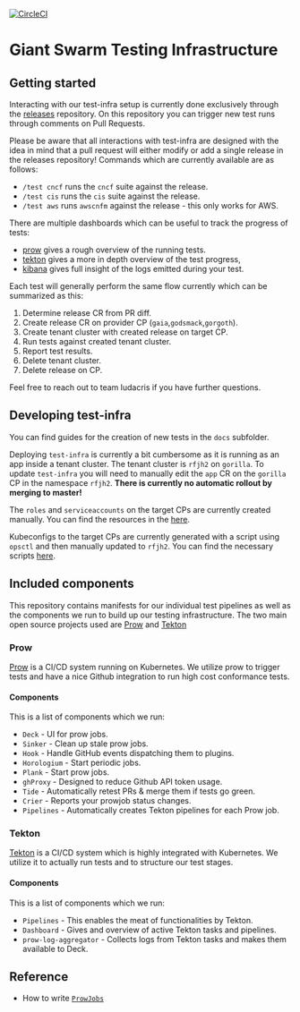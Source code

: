 [![CircleCI](https://circleci.com/gh/giantswarm/test-infra.svg?style=shield)](https://circleci.com/gh/giantswarm/test-infra)

# Giant Swarm Testing Infrastructure

## Getting started

Interacting with our test-infra setup is currently done exclusively through the [releases](https://github.com/giantswarm/releases) repository.
On this repository you can trigger new test runs through comments on Pull Requests.

Please be aware that all interactions with test-infra are designed with the idea in mind that a pull request will either modify or add a single release in the releases repository!
Commands which are currently available are as follows:
- `/test cncf` runs the `cncf` suite against the release.
- `/test cis` runs the `cis` suite against the release.
- `/test aws` runs `awscnfm` against the release - this only works for AWS.

There are multiple dashboards which can be useful to track the progress of tests:
- [prow](https://prow.rfjh2.k8s.gorilla.eu-central-1.aws.gigantic.io/) gives a rough overview of the running tests.
- [tekton](https://tekton.rfjh2.k8s.gorilla.eu-central-1.aws.gigantic.io/#/pipelineruns) gives a more in depth overview of the test progress,
- [kibana](https://kibana.rfjh2.k8s.gorilla.eu-central-1.aws.gigantic.io/app/kibana#/dashboard/a0274d90-151c-11eb-a856-f95f4e179788?_g=(filters:!(),refreshInterval:(pause:!t,value:0),time:(from:now-15m,to:now))&_a=(description:'',filters:!(('$state':(store:appState),meta:(alias:!n,controlledBy:'1603451084569',disabled:!f,index:'83f5e030-146a-11eb-a856-f95f4e179788',key:kubernetes.labels.prow_k8s_io%2Frefs_repo.keyword,negate:!f,params:(query:releases),type:phrase),query:(match_phrase:(kubernetes.labels.prow_k8s_io%2Frefs_repo.keyword:releases)))),fullScreenMode:!f,options:(hidePanelTitles:!f,useMargins:!t),query:(language:kuery,query:''),timeRestore:!f,title:'Prow%20Dashboard',viewMode:view)) gives full insight of the logs emitted during your test.

Each test will generally perform the same flow currently which can be summarized as this:
1. Determine release CR from PR diff.
2. Create release CR on provider CP (`gaia`,`godsmack`,`gorgoth`).
3. Create tenant cluster with created release on target CP.
4. Run tests against created tenant cluster.
5. Report test results.
6. Delete tenant cluster.
7. Delete release on CP.

Feel free to reach out to team ludacris if you have further questions.

## Developing test-infra

You can find guides for the creation of new tests in the `docs` subfolder.

Deploying `test-infra` is currently a bit cumbersome as it is running as an app inside a tenant cluster.
The tenant cluster is `rfjh2` on `gorilla`.
To update `test-infra` you will need to manually edit the `app` CR on the `gorilla` CP in the namespace `rfjh2`.
**There is currently no automatic rollout by merging to master!**

The `roles` and `serviceaccounts` on the target CPs are currently created manually.
You can find the resources in the [here](control-plane/README.md).

Kubeconfigs to the target CPs are currently generated with a script using `opsctl` and then manually updated to `rfjh2`.
You can find the necessary scripts [here](secrets/generate-standup-kubeconfig-secret.sh).

## Included components

This repository contains manifests for our individual test pipelines as well as the components
we run to build up our testing infrastructure. The two main open source projects used are
[Prow][Prow] and [Tekton][Tekton]

### Prow

[Prow][Prow] is a CI/CD system running on Kubernetes.
We utilize prow to trigger tests and have a nice Github integration to run high cost conformance tests.

#### Components

This is a list of components which we run:
- `Deck` - UI for prow jobs.
- `Sinker` - Clean up stale prow jobs.
- `Hook` - Handle GitHub events dispatching them to plugins.
- `Horologium` - Start periodic jobs.
- `Plank` - Start prow jobs.
- `ghProxy` - Designed to reduce Github API token usage.
- `Tide` - Automatically retest PRs & merge them if tests go green.
- `Crier` - Reports your prowjob status changes.
- `Pipelines` - Automatically creates Tekton pipelines for each Prow job.

### Tekton

[Tekton][Tekton] is a CI/CD system which is highly integrated with Kubernetes.
We utilize it to actually run tests and to structure our test stages.

#### Components

This is a list of components which we run:
- `Pipelines` - This enables the meat of functionalities by Tekton.
- `Dashboard` - Gives and overview of active Tekton tasks and pipelines.
- `prow-log-aggregator` - Collects logs from Tekton tasks and makes them available to Deck.

## Reference

* How to write [`ProwJobs`](https://github.com/kubernetes/test-infra/blob/master/prow/jobs.md)

[Prow]: https://github.com/kubernetes/test-infra/tree/master/prow
[Tekton]: https://tekton.dev/
